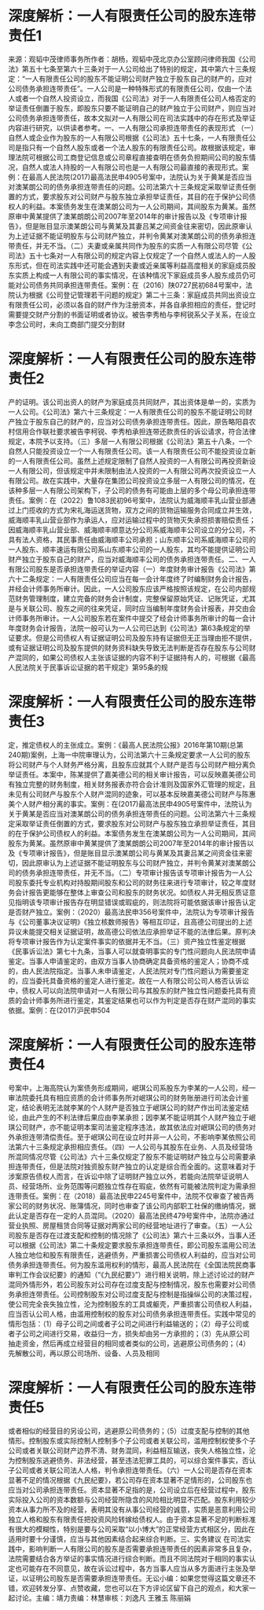 # 深度解析：一人有限责任公司的股东连带责任1

来源：观韬中茂律师事务所作者：胡杨，观韬中茂北京办公室顾问律师我国《公司法》第五十七条至第六十三条对于一人公司给出了特别的规定，其中第六十三条规定：“一人有限责任公司的股东不能证明公司财产独立于股东自己的财产的，应对公司债务承担连带责任”。一人公司是一种特殊形式的有限责任公司，仅由一个法人或者一个自然人投资设立，而我国《公司法》对于一人有限责任公司人格否定的举证责任倒置于股东，即股东只要不能证明自己的财产独立于公司财产，则应当对公司债务承担连带责任，故本文拟对一人有限公司在司法实践中的存在形式及举证内容进行研究，以供读者参考。一、一人有限公司承担连带责任的表现形式  （一）自然人或企业作为股东的一人有限公司根据《公司法》五十七条，一人有限责任公司是指只有一个自然人股东或者一个法人股东的有限责任公司。故根据该规定，审理法院可根据公司工商登记信息或公司章程直接查明在债务负担期间公司的股东情况，自然人或法人持股的一人有限公司也是一人有限公司最直接的表现形式。案例：在最高人民法院(2017)最高法民申4905号案中，法院认为关于黄某是否应当对澳某朗公司的债务承担连带责任的问题。公司法第六十三条规定采取举证责任倒置的方式，要求股东对公司财产与股东独立承担举证责任，其目的在于保护公司债权人的利益。本案债务发生在澳某朗公司为一人公司期间，其间股东为黄某。虽然原审中黄某提供了澳某朗朗公司2007年至2014年的审计报告以及《专项审计报告》，但是账目显示澳某朗公司与黄某及其妻吕某之间资金往来密切，因此原审认为上述证据不能证明股东与公司财产独立，并判令黄某对澳某朗公司的债务承担连带责任，并无不当。（二）夫妻或亲属共同作为股东的实质一人有限公司尽管《公司法》五十七条对一人有限公司的规定内容上仅规定了一个自然人或法人的一人股东形式，但在司法实践中还可能会遇到夫妻或近亲属等利益高度相关的家庭成员股东实质上构成一人有限公司的事实情况，在该种情况下家庭成员多人股东成员仍可能对公司债务共同承担连带责任。案例：在（2016）陕0727民初684号案中，法院认为根据《公司登记管理若干问题的规定》第二十三条：家庭成员共同出资设立有限责任公司，必须以各自的财产作为注册资本，并各自承担相应的责任，登记时需要提交财产分割的书面证明或者协议。被告李秀柏与李柯锐系父子关系，在设立李念公司时，未向工商部门提交分割财

# 深度解析：一人有限责任公司的股东连带责任2

产的证明。该公司出资人的财产为家庭成员共同财产，其出资体是单一的，实质为一人公司。《公司法》第六十三条规定：一人有限责任公司的股东不能证明公司财产独立于股东自己的财产的，应当对公司债务承担连带责任。因此，原告略阳县农村信用合作联社要求被告李柯锐、李秀柏承担连带还款责任的诉讼请求，符合法律规定，本院予以支持。（三）多层一人有限公司根据《公司法》第五十八条，一个自然人只能投资设立一个一人有限责任公司。该一人有限责任公司不能投资设立新的一人有限责任公司。虽然上述规定限制了自然人投资的一人有限公司再投资新设一人有限公司，但该规定中并未限制由法人投资的一人有限公司再次投资设立一人有限公司。故在实践中，大量存在集团公司投资设立多层一人有限公司的情况，在该种多层一人有限公司架构下，子公司的债务有可能由上层的多个母公司承担连带责任。案例：在（2022）鲁1083民初96号案中，法院认为威海顺丰乳山营业部通过上门揽收的方式为宋礼海运送货物，双方之间的货物运输服务合同成立并生效，威海顺丰乳山营业部作为承运人，应对运输过程中的货物灭失承担损害赔偿责任；因威海顺丰乳山营业部、威海顺丰顺意达分公司系威海顺丰公司设立的分公司，不具有法人资格，其民事责任由威海顺丰公司承担；山东顺丰公司系威海顺丰公司的一人股东、顺丰速运有限公司系山东顺丰公司的一人股东，其均不能提供证明公司财产独立于股东自己的财产，应当对威海顺丰公司的债务承担连带责任。二、一人有限公司股东是否承担连带责任的举证内容（一）年度财务审计报告《公司法》第六十二条规定：一人有限责任公司应当在每一会计年度终了时编制财务会计报告，并经会计师事务所审计。因此，一人公司股东应该严格按照该规定，在公司内部规范财务管理制度，建立完备的财务会计制度，完整保留原始凭证、记账凭证，尤其是与关联公司、股东之间的往来凭证，同时应当编制年度财务会计报表，并交由会计师事务所审计。一人公司股东若在案件中提交了经会计师事务所审计的每一会计年度财务会计报告，法院一般可认为一人公司已达到《公司法》第63条规定的举证要求。但是公司债权人有证据证明公司及股东持有证据但无正当理由拒不提供，或有证据证明公司及股东提供的财务资料缺失导致无法判断是否存在股东与公司财产混同的，如果公司债权人主张该证据的内容不利于证据持有人的，可根据《最高人民法院关于民事诉讼证据的若干规定》第95条的规

# 深度解析：一人有限责任公司的股东连带责任3

定，推定债权人的主张成立。案例：《最高人民法院公报》2016年第10期(总第240期)案例，上海一中院审理认为，公司法第六十三条规定要求一人公司的股东将公司财产与个人财务严格分离，且股东应就其个人财产是否与公司财产相分离负举证责任。本案中，陈某提供了嘉美德公司的相关审计报告，可以反映嘉美德公司有独立完整的财务制度，相关财务报表亦符合会计准则及国家外汇管理的规定，且未见有公司财产与股东个人财产混同的迹象，可以基本反映嘉美德公司财产与陈惠美个人财产相分离的事实。案例：在(2017)最高法民申4905号案件中，法院认为关于黄某是否应当对澳某朗公司的债务承担连带责任的问题。公司法第六十三条规定采取举证责任倒置的方式，要求股东对公司财产与股东独立承担举证责任，其目的在于保护公司债权人的利益。本案债务发生在澳某朗公司为一人公司期间，其间股东为黄某。虽然原审中黄某提供了澳某朗朗公司2007年至2014年的审计报告以及《专项审计报告》，但是账目显示澳某朗公司与黄某及其妻吕某之间资金往来密切，因此原审认为上述证据不能证明股东与公司财产独立，并判令黄某对澳某朗公司的债务承担连带责任，并无不当。（二）专项审计报告该专项审计报告为一人公司股东委托专业机构对持股期间股东和公司的财务往来进行专项审计，较之年度财务会计报告更能够在整体上审查公司和股东的财务状况。如债权人并无相反质证意见指明该专项审计报告存在明显错误或瑕疵的，则法院将可能依据该审计报告认定是否财产独立。案例：（2020）最高法民申356号案件中，法院认为专项审计报告与《公司董事决议证明》《独立核数师报告》等相互印证，且高德公司提出的上述异议未能提交相关证据证明，故高德公司依法应承担举证不能的法律后果。原判决将专项审计报告作为认定案件事实的依据并无不当。（三）资产独立性鉴定根据《民事诉讼法》第七十九条，当事人可以就查明事实的专门性问题向人民法院申请鉴定。当事人申请鉴定的，由双方当事人协商确定具备资格的鉴定人；协商不成的，由人民法院指定。当事人未申请鉴定，人民法院对专门性问题认为需要鉴定的，应当委托具备资格的鉴定人进行鉴定。故在一人有限公司公司人格否认诉讼中，债权人可以向法院申请对一人有限公司与其股东的财产独立性问题委托具有资质的会计师事务所进行鉴定，其鉴定结果也可以作为判定是否存在财产混同的事实依据。案例：在(2017)沪民申504

# 深度解析：一人有限责任公司的股东连带责任4

号案中，上海高院认为案债务形成期间，岷琪公司系股东为李某的一人公司，经一审法院委托具有相应资质的会计师事务所对岷琪公司的财务账册进行司法会计鉴定，结论表明无法就李某的个人财产是否独立于岷琪公司的财产作出司法鉴定结论，由此产生的不利法律后果应由李某承担；因李某不能证明其个人财产独立于岷琪公司财产，亦不能证明本案司法鉴定程序违法，故其依法应对岷琪公司的债务对外承担连带清偿责任。至于岷琪公司在设立时并非一人公司，不影响李某依照公司法第六十三条规定承担相应责任。（四）一人公司与其股东在业务、人员及经营场所混同情况尽管《公司法》六十三条仅规定了股东不能证明财产独立与公司需要承担连带责任，但是法院对独资股东财产独立的认定是综合而全面的。这意味着对于涉案原告债权人而言，在诉讼中除了证明财产独立以外，若能向法院举证说明人员、经营场所、业务范围等问题独立性存在瑕疵，依然有可能被法院判定为需承担连带责任。案例：在（2018）最高法民申2245号案件中，法院不仅审查了被告两家公司的财务状况、账簿情况，同时也审查了该公司内部职工社保的缴纳情况，据此认定是否存在一定的人员混同。（2020）最高法民终479号案件中，法院亦通过营业执照、房屋租赁合同等证据对两家公司的经营地址进行了审查。（五）一人公司股东是否存在过渡支配和控制的情况除了《公司法》第六十三条以外，当事人还可以根据《公司法》第二十条规定要求股东承担连带责任，即公司股东滥用公司法人独立地位和股东有限责任，逃避债务，严重损害公司债权人利益的，应当对公司债务承担连带责任。何为股东滥用权利的情形，最高人民法院在《全国法院民商事审判工作会议纪要》的通知（“《九民纪要》”）进行相关说明，除上述讨论过的财产混同外情形外，若公司股东对公司存在过度支配与控制情况，股东也需要对公司债务承担连带责任。公司控制股东对公司过度支配与控制是指操纵公司的决策过程，使公司完全丧失独立性，沦为控制股东的工具或躯壳，严重损害公司债权人利益，应当否认公司人格，由滥用控制权的股东对公司债务承担连带责任。实践中常见的情形包括：（1）母子公司之间或者子公司之间进行利益输送的；（2）母子公司或者子公司之间进行交易，收益归一方，损失却由另一方承担的；（3）先从原公司抽走资金，然后再成立经营目的相同或者类似的公司，逃避原公司债务的；（4）先解散公司，再以原公司场所、设备、人员及相同

# 深度解析：一人有限责任公司的股东连带责任5

或者相似的经营目的另设公司，逃避原公司债务的；（5）过度支配与控制的其他情形。控制股东或实际控制人控制多个子公司或者关联公司，滥用控制权使多个子公司或者关联公司财产边界不清、财务混同，利益相互输送，丧失人格独立性，沦为控制股东逃避债务、非法经营，甚至违法犯罪工具的，可以综合案件事实，否认子公司或者关联公司法人人格，判令承担连带责任。（六）一人公司是否存在资本显著不足的情况根据《九民纪要》，若公司存在资本显著不足情形的，公司股东也应当对公司承担连带责任。资本显著不足指的是，公司设立后在经营过程中，股东实际投入公司的资本数额与公司经营所隐含的风险相比明显不匹配。股东利用较少资本从事力所不及的经营，表明其没有从事公司经营的诚意，实质是恶意利用公司独立人格和股东有限责任把投资风险转嫁给债权人。由于资本显著不足的判断标准有很大的模糊性，特别是要与公司采取“以小博大”的正常经营方式相区分，因此在适用时要十分谨慎，应当与其他因素结合起来综合判断。三、实务建议  在司法实践中，影响判断一人有限公司的股东是否需要承担连带责任的因素非常多且复杂，法院需要结合各方举证的事实情况进行综合判断。而且不同法院对于相同的事实认定也可能存在不同意见，故在诉讼过程中，各方当事人应当从多方面进行主张及举证，以证明公司股东是否需要承担连带责任。无讼小编：如果您觉得这篇文章还不错，欢迎转发分享、点赞收藏，您也可以在下方评论区留下自己的观点，和大家一起讨论。主编：靖力责编：林慧审核：刘逸凡 王雅玉 陈丽娟

